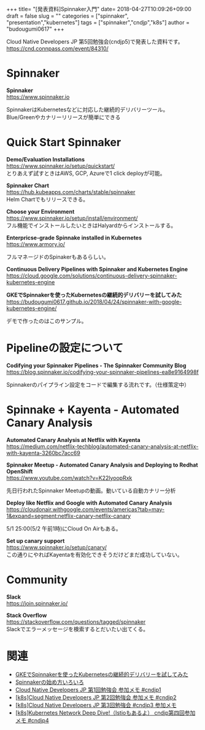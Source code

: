 +++
title= "[発表資料]Spinnaker入門"
date= 2018-04-27T10:09:26+09:00
draft = false
slug = ""
categories = ["spinnaker", "presentation","kubernetes"]
tags = ["spinnaker","cndjp","k8s"]
author = "budougumi0617"
+++

Cloud Native Developers JP 第5回勉強会(cndjp5)で発表した資料です。  
https://cnd.connpass.com/event/84310/

<script async class="speakerdeck-embed" data-id="3f26a8a1f1f44cb2ae26c2cda5978edd" data-ratio="1.77777777777778" src="//speakerdeck.com/assets/embed.js"></script>

# Spinnaker

**Spinnaker**  
https://www.spinnaker.io

SpinnakerはKubernetesなどに対応した継続的デリバリーツール。  
Blue/Greenやカナリーリリースが簡単にできる

# Quick Start Spinnaker

**Demo/Evaluation Installations**  
https://www.spinnaker.io/setup/quickstart/  
とりあえず試すときはAWS, GCP, Azureで1 click deployが可能。

**Spinnaker Chart**  
https://hub.kubeapps.com/charts/stable/spinnaker  
Helm Chartでもリリースできる。

**Choose your Environment**  
https://www.spinnaker.io/setup/install/environment/  
フル機能でインストールしたいときはHalyardからインストールする。

**Enterpricse-grade Spinnake installed in Kubernetes**  
https://www.armory.io/

フルマネージドのSpinakerもあるらしい。

**Continuous Delivery Pipelines with Spinnaker and Kubernetes Engine**  
https://cloud.google.com/solutions/continuous-delivery-spinnaker-kubernetes-engine  

**GKEでSpinnakerを使ったKubernetesの継続的デリバリーを試してみた**  
https://budougumi0617.github.io/2018/04/24/spinnaker-with-google-kubernetes-engine/  

デモで作ったのはこのサンプル。

# Pipelineの設定について

**Codifying your Spinnaker Pipelines - The Spinnaker Community Blog**  
https://blog.spinnaker.io/codifying-your-spinnaker-pipelines-ea8e9164998f  

Spinnakerのパイプライン設定をコードで編集する流れです。（仕様策定中）

# Spinnake + Kayenta - Automated Canary Analysis

**Automated Canary Analysis at Netflix with Kayenta**  
https://medium.com/netflix-techblog/automated-canary-analysis-at-netflix-with-kayenta-3260bc7acc69


**Spinnaker Meetup - Automated Canary Analysis and Deploying to Redhat OpenShift**  
https://www.youtube.com/watch?v=K22lyoopRxk  

先日行われたSpinnaker Meetupの動画。動いている自動カナリー分析

**Deploy like Netflix and Google with Automated Canary Analysis**  
https://cloudonair.withgoogle.com/events/americas?tab=may-1&expand=segment:netflix-canary-netflix-canary  

5/1 25:00(5/2 午前1時)にCloud On Airもある。

**Set up canary support**  
https://www.spinnaker.io/setup/canary/  
この通りにやればKayentaを有効化できそうだけどまだ成功していない。

# Community
**Slack**  
https://join.spinnaker.io/  

**Stack Overflow**  
https://stackoverflow.com/questions/tagged/spinnaker  
Slackでエラーメッセージを検索するとだいたい出てくる。


# 関連
- [GKEでSpinnakerを使ったKubernetesの継続的デリバリーを試してみた](/2018/04/24/spinnaker-with-google-kubernetes-engine/)
- [Spinnakerの始め方いろいろ](/2018/04/22/how-to-start-spinnaker/)
- [Cloud Native Developers JP 第1回勉強会 参加メモ #cndjp1](/2017/11/23/cndjp1/)
- [[k8s]Cloud Native Developers JP 第2回勉強会 参加メモ #cndjp2](/2017/12/18/kubernetes-in-production-cndjp2/)
- [[k8s]Cloud Native Developers JP 第3回勉強会 #cndjp3 参加メモ](/2018/02/03/kubernetes-with-availability-cndjp3/)
- [[k8s]Kubernetes Network Deep Dive!（Istioもあるよ） cndjp第四回参加メモ #cndjp4](/2018/04/01/kubernetes-network-deep-dive-cndjp4.md)

